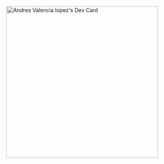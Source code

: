 <a href="https://app.daily.dev/isrfelipes2i"><img src="https://github.com/SrFelipeS2/SrFelipeS2/master/devcard.svg" width="400" alt="Andres Valencia lopez's Dev Card"/></a>
